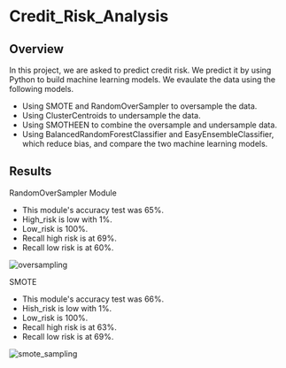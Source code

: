 # Credit_Risk_Analysis
## Overview
In this project, we are asked to predict credit risk. We predict it by using Python to build machine learning models. We evaulate the data using the following models.
- Using SMOTE and RandomOverSampler to oversample the data.
- Using ClusterCentroids to undersample the data. 
- Using SMOTHEEN to combine the oversample and undersample data. 
- Using BalancedRandomForestClassifier and EasyEnsembleClassifier, which reduce bias, and compare the two machine learning models. 

## Results
RandomOverSampler Module
- This module's accuracy test was 65%. 
- High_risk is low with 1%.
- Low_risk is 100%.
- Recall high risk is at 69%.
- Recall low risk is at 60%.

![oversampling](https://user-images.githubusercontent.com/80054925/125202478-675b9300-e239-11eb-9239-860c096a93de.png)

SMOTE
- This module's accuracy test was 66%.
- Hish_risk is low with 1%.
- Low_risk is 100%.
- Recall high risk is at 63%.
- Recall low risk is at 69%. 

![smote_sampling](https://user-images.githubusercontent.com/80054925/125202749-9fafa100-e23a-11eb-8d8e-8722ad8c67d0.png)
